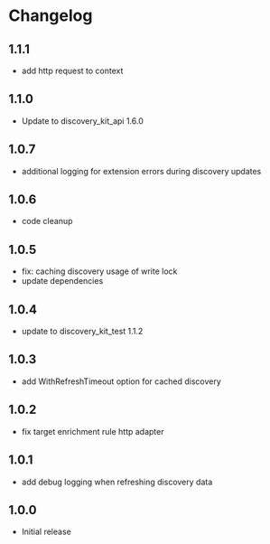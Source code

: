 # Changelog

## 1.1.1

- add http request to context

## 1.1.0

- Update to discovery_kit_api 1.6.0

## 1.0.7

- additional logging for extension errors during discovery updates

## 1.0.6

- code cleanup

## 1.0.5

- fix: caching discovery usage of write lock
- update dependencies

## 1.0.4

- update to discovery_kit_test 1.1.2

## 1.0.3

- add WithRefreshTimeout option for cached discovery

## 1.0.2

- fix target enrichment rule http adapter

## 1.0.1

- add debug logging when refreshing discovery data

## 1.0.0

- Initial release


